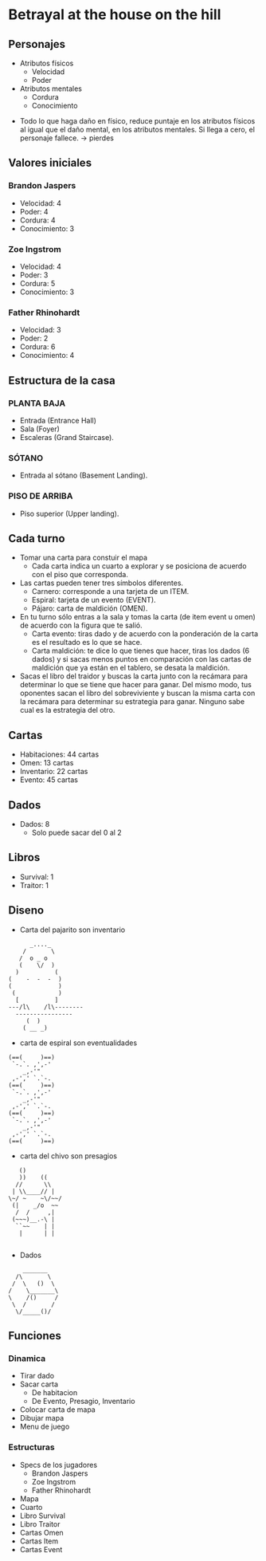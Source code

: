 # Betrayal at the house on the hill

## Personajes
- Atributos físicos
  - Velocidad
  - Poder
- Atributos mentales
  - Cordura
  - Conocimiento
* Todo lo que haga daño en físico, reduce puntaje en los atributos físicos al igual que el daño
mental, en los atributos mentales. Si llega a cero, el personaje fallece. -> pierdes


## Valores iniciales
### Brandon Jaspers
- Velocidad: 4
- Poder: 4
- Cordura: 4
- Conocimiento: 3
### Zoe Ingstrom
- Velocidad: 4
- Poder: 3
- Cordura: 5
- Conocimiento: 3
### Father Rhinohardt
- Velocidad: 3
- Poder: 2
- Cordura: 6
- Conocimiento: 4
## Estructura de la casa
### PLANTA BAJA
- Entrada (Entrance Hall)
- Sala (Foyer)
- Escaleras (Grand Staircase).
### SÓTANO
- Entrada al sótano (Basement Landing).
### PISO DE ARRIBA
- Piso superior (Upper landing).
## Cada turno
- Tomar una carta para constuir el mapa
  - Cada carta indica un cuarto a explorar y se posiciona de acuerdo con el piso
que corresponda.
- Las cartas pueden tener tres símbolos diferentes.
  - Carnero: corresponde a una tarjeta de un ITEM.
  - Espiral: tarjeta de un evento (EVENT).
  - Pájaro: carta de maldición (OMEN).
- En tu turno sólo entras a la sala y tomas la carta (de item event u omen) de acuerdo con la figura que te salió.
  - Carta evento: tiras dado y de acuerdo con la ponderación de la carta es el
resultado es lo que se hace.
  - Carta maldición: te dice lo que tienes que hacer, tiras los dados (6 dados) y si
sacas menos puntos en comparación con las cartas de maldición que ya están
en el tablero, se desata la maldición.
- Sacas el libro del traidor y buscas la carta junto con la recámara para
determinar lo que se tiene que hacer para ganar. Del mismo modo, tus
oponentes sacan el libro del sobreviviente y buscan la misma carta con
la recámara para determinar su estrategia para ganar. Ninguno sabe
cual es la estrategia del otro.



## Cartas
- Habitaciones: 44 cartas
- Omen: 13 cartas
- Inventario: 22 cartas
- Evento: 45 cartas

## Dados
- Dados: 8
  - Solo puede sacar del 0 al 2

## Libros
- Survival: 1 
- Traitor:  1

## Diseno
- Carta del pajarito son inventario
```text
      _...._
    /       \
   /  o _ o
   (    \/  )
  )          (
(    -  -  -  )
(             )
 (            )
  [          ]
---/l\    /l\--------
  ----------------
     (  )
    ( __ _)
```
- carta de espiral son eventualidades
```text
(==(     )==)
 `-.`. ,',-'
    _,-'"
 ,-',' `.`-.
(==(     )==)
 `-.`. ,',-'
    _,-'"
 ,-',' `.`-.
(==(     )==)
 `-.`. ,',-'
    _,-'"
 ,-',' `.`-.
(==(     )==)
```

- carta del chivo son presagios
```text
   ()
   ))    ((
  //      \\
 | \\____// |
\~/ ~    ~\/~~/
 (|    _/o  ~~
  /  /     ,|
 (~~~)__.-\ |
  ``~~    | |
   |      | |
 
```
- Dados
```text
    _______            
  /\       \           
 /  \   ()  \          
/    \_______\         
\    /()     /         
 \  /       /          
  \/_____()/

```

## Funciones
### Dinamica
- Tirar dado
- Sacar carta
  - De habitacion
  - De Evento, Presagio, Inventario
- Colocar carta de mapa
- Dibujar mapa
- Menu de juego


### Estructuras
- Specs de los jugadores
  - Brandon Jaspers
  - Zoe Ingstrom
  - Father Rhinohardt
- Mapa
- Cuarto
- Libro Survival
- Libro Traitor
- Cartas Omen
- Cartas Item
- Cartas Event
